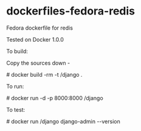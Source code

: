 dockerfiles-fedora-redis
========================

Fedora dockerfile for redis

Tested on Docker 1.0.0

To build:

Copy the sources down -


\# docker build -rm -t <username>/django .



To run:


\# docker run -d -p 8000:8000 <username>/django


To test:


\# docker run <username>/django django-admin --version 

